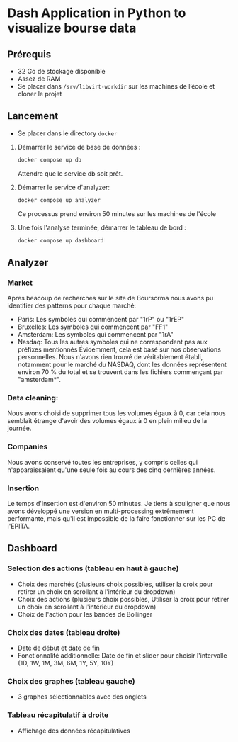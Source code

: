 # Dash Application in Python to visualize bourse data

## Prérequis

- 32 Go de stockage disponible
- Assez de RAM
- Se placer dans `/srv/libvirt-workdir` sur les machines de l’école et cloner le projet

## Lancement

- Se placer dans le directory `docker`
1. Démarrer le service de base de données :
   
   ```sh
   docker compose up db
   ```
   Attendre que le service db soit prêt.

2. Démarrer le service d'analyzer:
   
   ```sh
   docker compose up analyzer
   ```
   Ce processus prend environ 50 minutes sur les machines de l'école

3. Une fois l'analyse terminée, démarrer le tableau de bord :

   ```sh
   docker compose up dashboard
   ```

## Analyzer

### Market 
Apres beacoup de recherches sur le site de Boursorma nous avons pu identifier des patterns pour chaque marché: 
 - Paris: Les symboles qui commencent par "1rP" ou "1rEP" 
 - Bruxelles: Les symboles qui commencent par "FF1"
 - Amsterdam: Les symboles qui commencent par "1rA"
 - Nasdaq: Tous les autres symboles qui ne correspondent pas aux préfixes mentionnés
Évidemment, cela est basé sur nos observations personnelles. Nous n'avons rien trouvé de véritablement établi, notamment pour le marché du NASDAQ, dont les données représentent environ 70 % du total et se trouvent dans les fichiers commençant par "amsterdam*".

### Data cleaning: 

Nous avons choisi de supprimer tous les volumes égaux à 0, car cela nous semblait étrange d'avoir des volumes égaux à 0 en plein milieu de la journée.

### Companies 

Nous avons conservé toutes les entreprises, y compris celles qui n'apparaissaient qu'une seule fois au cours des cinq dernières années.

### Insertion

Le temps d'insertion est d'environ 50 minutes. Je tiens à souligner que nous avons développé une version en multi-processing extrêmement performante, mais qu'il est impossible de la faire fonctionner sur les PC de l'EPITA.


## Dashboard

### Selection des actions (tableau en haut à gauche)

- Choix des marchés (plusieurs choix possibles, utiliser la croix pour retirer un choix en scrollant à l'intérieur du dropdown)
- Choix des actions (plusieurs choix possibles, Utiliser la croix pour retirer un choix en scrollant à l'intérieur du dropdown)
- Choix de l'action pour les bandes de Bollinger


### Choix des dates (tableau droite)

- Date de début et date de fin
- Fonctionnalité additionnelle: Date de fin et slider pour choisir l'intervalle (1D, 1W, 1M, 3M, 6M, 1Y, 5Y, 10Y)


### Choix des graphes (tableau gauche)

- 3 graphes sélectionnables avec des onglets


### Tableau récapitulatif à droite

- Affichage des données récapitulatives

